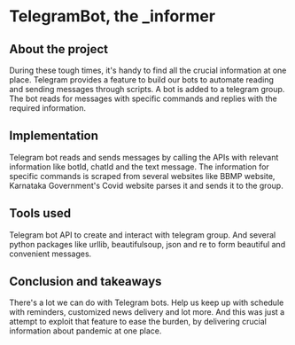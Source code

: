 # TelegramBot, the _informer
## About the project  
During these tough times, it's handy to find all the crucial information at one place. Telegram provides a feature to build our bots to   automate reading and sending messages through scripts. A bot is added to a telegram group. The bot reads for messages with specific commands and replies with the required   information.

## Implementation  
Telegram bot reads and sends messages by calling the APIs with relevant information like botId, chatId and the text message. The information for specific commands is scraped from several websites like BBMP website, Karnataka Government's   Covid website parses it and sends it to the group.

## Tools used  
Telegram bot API to create and interact with telegram group. And several python packages like urllib, beautifulsoup, json and
 re to form beautiful and convenient messages.
 
 ## Conclusion and takeaways  
 There's a lot we can do with Telegram bots. Help us keep up with schedule with reminders, customized news delivery and lot more. And this was just a attempt to exploit that feature to ease the burden,   by delivering crucial information about pandemic at one place. 
 
